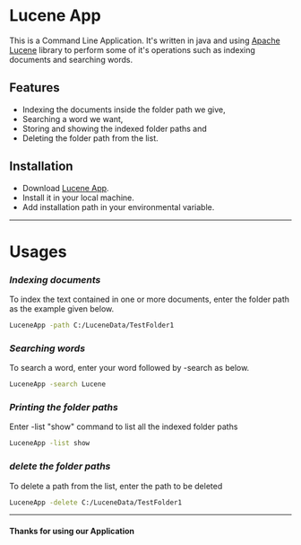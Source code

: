 # Lucene App

This is a Command Line Application. It's written in java and using [Apache Lucene](https://lucene.apache.org/) library 
to perform some of it's operations such as indexing documents and searching words. 

## Features

- Indexing the documents inside the folder path we give,
- Searching a word we want,
- Storing and showing the indexed folder paths and
- Deleting the folder path from the list.

## Installation

- Download [Lucene App](https://drive.google.com/file/d/13tF0pgzOCsqiw_v25infGev4stXBM7HU/view?usp=sharing).
- Install it in your local machine.
- Add installation path in your environmental variable.
---
# Usages

### *Indexing documents*
To index the text contained in one or more documents, enter the folder path as the example given below.

```sh
LuceneApp -path C:/LuceneData/TestFolder1 
```


### *Searching words*
To search a word, enter your word followed by -search as below.

```sh
LuceneApp -search Lucene 
```


### *Printing the folder paths*
Enter -list "show" command to list all the indexed folder paths

```sh
LuceneApp -list show 
```
### *delete the  folder paths*
To delete a path from the list, enter the path to be deleted

```sh
LuceneApp -delete C:/LuceneData/TestFolder1
```
---
#### **Thanks for using our Application**

